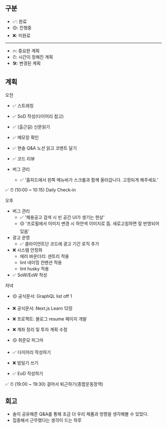 ## 구분

- ✅: 완료
- 🟡: 진행중
- ❌: 미완료

---

- 🔥: 중요한 계획
- ⏰: 시간이 정해진 계획
- 🛠️: 변경된 계획

## 계획

오전

- ✅ 스트레칭
- ✅ SoD 작성(다이어리 참고)

- ✅ (출근길) 신문읽기

- ✅ 메모장 확인
- ✅ 현솔 Q&A 노션 읽고 코멘트 달기
- ✅ 코드 리뷰
- 버그 관리
  - ✅ '홈피드에서 왼쪽 메뉴바가 스크롤과 함께 올라갑니다. 고정되게 해주세요.'

✅ ⏰ (10:00 ~ 10:15) Daily Check-in

오후

- 버그 관리
  - ✅ '채용공고 검색 시 빈 공간 UI가 생기는 현상'
  - 🟡 '프로필에서 이미지 변경 시 하얀색 이미지로 뜸. 새로고침하면 잘 반영되어 있음'
- 광고 운영
  - ✅ 클라이언트단 코드에 광고 기간 로직 추가
- ❌ 시스템 안정화
  - 에러 바운더리: 센트리 적용
  - lint 네이밍 컨벤션 적용
  - lint husky 적용
- ✅ SoW/EoW 작성

저녁

- 🟡 공식문서: GraphQL list off 1
- ❌ 공식문서: Next.js Learn 12장
- ❌ 프로젝트: 블로그 resume 페이지 개발

- ❌ 계좌 정리 및 투자 계획 수정
- 🟡 취준모 피그마
- ✅ 다이어리 작성하기
- ❌ 밤일기 쓰기
- ✅ EoD 작성하기

✅ ⏰ (19:00 ~ 19:30) 걸어서 퇴근하기(종합운동장역)

## 회고

- 솔이 공유해준 Q&A를 통해 조금 더 우리 제품과 방향을 생각해볼 수 있었다.
- 집중해서 근무했다는 생각이 드는 하루
